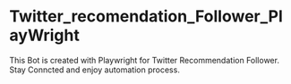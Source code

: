 # Twitter_recomendation_Follower_PlayWright
This Bot is created with Playwright for Twitter Recommendation Follower.
Stay Conncted and enjoy automation process.







